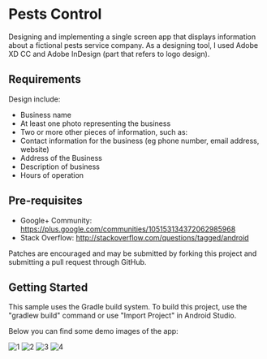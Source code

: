 # Pests Control

Designing and implementing a single screen app that displays information about a fictional pests service company. 
As a designing tool, I used Adobe XD CC and Adobe InDesign (part that refers to logo design).

## Requirements

Design include:

- Business name
- At least one photo representing the business
- Two or more other pieces of information, such as:
- Contact information for the business (eg phone number, email address, website)
- Address of the Business
- Description of business
- Hours of operation

## Pre-requisites

- Google+ Community: https://plus.google.com/communities/105153134372062985968
- Stack Overflow: http://stackoverflow.com/questions/tagged/android

Patches are encouraged and may be submitted by forking this project and submitting a pull request through GitHub.

## Getting Started

This sample uses the Gradle build system. To build this project, use the "gradlew build" command or use "Import Project" in Android Studio.

Below you can find some demo images of the app:

![1](https://user-images.githubusercontent.com/33226462/40026352-f4d7e774-57cc-11e8-82ca-8542b63da62f.png)
![2](https://user-images.githubusercontent.com/33226462/40026353-f4fca96a-57cc-11e8-88f5-73e7dd7e16db.png)
![3](https://user-images.githubusercontent.com/33226462/40026354-f52348ae-57cc-11e8-80c6-f7bcbb93016e.png)
![4](https://user-images.githubusercontent.com/33226462/40026355-f54e1d7c-57cc-11e8-82cd-f86dc75684b3.png)

